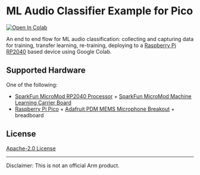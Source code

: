 # ML Audio Classifier Example for Pico

[![Open In Colab](https://colab.research.google.com/assets/colab-badge.svg)](https://colab.research.google.com/github/ArmDeveloperEcosystem/ml-audio-classifier-example-for-pico/blob/main/ml_audio_classifier_example_for_pico.ipynb)

An end to end flow for ML audio classification: collecting and capturing data for training, transfer learning, re-training, deploying to a [Raspberry Pi RP2040](https://www.raspberrypi.org/products/rp2040/) based device using Google Colab.

## Supported Hardware

One of the following:

 * [SparkFun MicroMod RP2040 Processor](https://www.sparkfun.com/products/17720) + [SparkFun MicroMod Machine Learning Carrier Board](https://www.sparkfun.com/products/16400)
 * [Raspberry Pi Pico](https://www.raspberrypi.org/products/raspberry-pi-pico/) + [Adafruit PDM MEMS Microphone Breakout](https://www.adafruit.com/product/3492) + breadboard

## License

[Apache-2.0 License](LICENSE)

---

Disclaimer: This is not an official Arm product.
